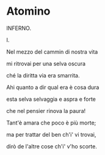 # Atomino

INFERNO.

 

I.

 

Nel mezzo del cammin di nostra vita

mi ritrovai per una selva oscura

ché la diritta via era smarrita.

 

Ahi quanto a dir qual era è cosa dura

esta selva selvaggia e aspra e forte

che nel pensier rinova la paura!

 

Tant'è amara che poco è più morte;

ma per trattar del ben ch'i' vi trovai,

dirò de l'altre cose ch'i' v'ho scorte.
